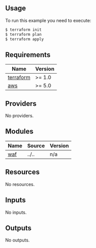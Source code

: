 ## Usage

To run this example you need to execute:

```bash
$ terraform init
$ terraform plan
$ terraform apply
```

## Requirements

| Name | Version |
|------|---------|
| <a name="requirement_terraform"></a> [terraform](#requirement\_terraform) | >= 1.0 |
| <a name="requirement_aws"></a> [aws](#requirement\_aws) | >= 5.0 |

## Providers

No providers.

## Modules

| Name | Source | Version |
|------|--------|---------|
| <a name="module_waf"></a> [waf](#module\_waf) | ../.. | n/a |

## Resources

No resources.

## Inputs

No inputs.

## Outputs

No outputs.
